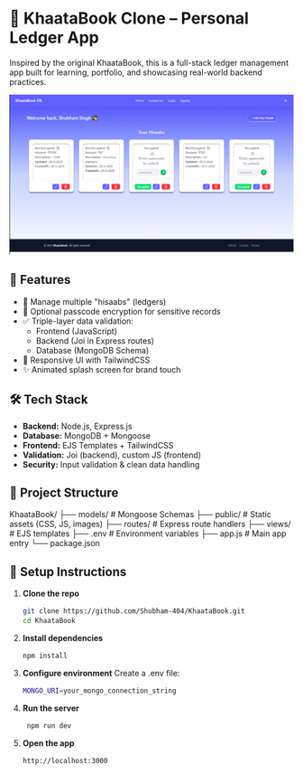 # 📘 KhaataBook Clone – Personal Ledger App

Inspired by the original KhaataBook, this is a full-stack ledger management app built for learning, portfolio, and showcasing real-world backend practices.

![KhaataBook Screenshot](./public/images/demo.png)

## 🚀 Features

- 🧾 Manage multiple "hisaabs" (ledgers)
- 🔐 Optional passcode encryption for sensitive records
- ✅ Triple-layer data validation:
  - Frontend (JavaScript)
  - Backend (Joi in Express routes)
  - Database (MongoDB Schema)
- 🎨 Responsive UI with TailwindCSS
- ✨ Animated splash screen for brand touch

## 🛠️ Tech Stack

- **Backend:** Node.js, Express.js
- **Database:** MongoDB + Mongoose
- **Frontend:** EJS Templates + TailwindCSS
- **Validation:** Joi (backend), custom JS (frontend)
- **Security:** Input validation & clean data handling

## 📁 Project Structure
KhaataBook/
├── models/ # Mongoose Schemas
├── public/ # Static assets (CSS, JS, images)
├── routes/ # Express route handlers
├── views/ # EJS templates
├── .env # Environment variables
├── app.js # Main app entry
└── package.json

## 🔧 Setup Instructions

1. **Clone the repo**
   ```bash
   git clone https://github.com/Shubham-404/KhaataBook.git
   cd KhaataBook
   
2. **Install dependencies**
   ```bash
   npm install

3. **Configure environment**
   Create a .env file:
   ```bash
   MONGO_URI=your_mongo_connection_string
   
4. **Run the server**
   ```bash
    npm run dev
   
5. **Open the app**
   ```bash
   http://localhost:3000
